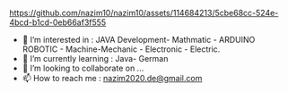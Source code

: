 https://github.com/nazim10/nazim10/assets/114684213/5cbe68cc-524e-4bcd-b1cd-0eb66af3f555
- 👀 I’m interested in :  JAVA Development- Mathmatic - ARDUINO ROBOTIC - Machine-Mechanic - Electronic - Electric.
- 🌱 I’m currently learning : Java- German 
- 💞️ I’m looking to collaborate on ...
- 📫 How to reach me :  nazim2020.de@gmail.com

<!---
nazim10/nazim10 is a ✨ special ✨ repository because its `README.md` (this file) appears on your GitHub profile.
You can click the Preview link to take a look at your changes.
--->
